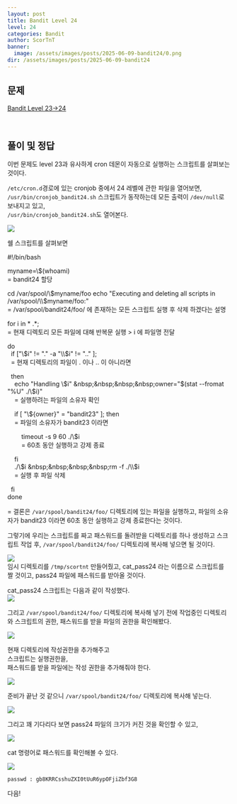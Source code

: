 ```yaml
---
layout: post
title: Bandit Level 24
level: 24
categories: Bandit
author: ScorTnT
banner:
  image: /assets/images/posts/2025-06-09-bandit24/0.png
dir: /assets/images/posts/2025-06-09-bandit24
---
```


## 문제

[Bandit Level 23->24](https://overthewire.org/wargames/bandit/bandit{{page.level}}.html)

<br> <!--
![]({{page.dir}}/0.png) 
mkdir ./assets/images/posts/2025-06-09-bandit24
`passwd : 0Zf11ioIjMVN551jX3CmStKLYqjk54Ga`
bash
openssl s_client localhost:30001
ssh -p 2220 bandit17@bandit.labs.overthewire.org -i 17_rsa
ssh -p 2220 bandit23@bandit.labs.overthewire.org
-->

## 풀이 및 정답
  
이번 문제도 level 23과 유사하게 cron 데몬이 자동으로 실행하는 스크립트를 살펴보는 것이다.  

`/etc/cron.d`경로에 있는 cronjob 중에서 24 레벨에 관한 파일을 열어보면,
`/usr/bin/cronjob_bandit24.sh` 스크립트가 동작하는데 모든 출력이 `/dev/null`로 보내지고 있고,  
`/usr/bin/cronjob_bandit24.sh`도 열어본다.

![]({{page.dir}}/0.png)  

쉘 스크립트를 살펴보면  
  
#!/bin/bash  

myname=\\$(whoami)  
= bandit24 할당  

cd /var/spool/\\$myname/foo  
echo "Executing and deleting all scripts in /var/spool/\\$myname/foo:"  
= /var/spool/bandit24/foo/ 에 존재하는 모든 스크립트 실행 후 삭제 하겠다는 설명  

for i in * .*;  
= 현재 디렉토리 모든 파일에 대해 반복문 실행 > i 에 파일명 전달  
  
do  
&nbsp;&nbsp;if ["\\$i" != "." -a "\\$i" != ".." ];  
&nbsp;&nbsp;= 현재 디렉토리의 파일이 . 이나 .. 이 아니라면  
  
&nbsp;&nbsp;then  
&nbsp;&nbsp;&nbsp;&nbsp;echo "Handling \\$i"  
&nbsp;&nbsp;&nbsp;&nbsp;owner="$(stat \-\-fromat "%U" ./\\$i)"  
&nbsp;&nbsp;&nbsp;&nbsp;= 실행하려는 파일의 소유자 확인  
  
&nbsp;&nbsp;&nbsp;&nbsp;if [ "\\${owner}" = "bandit23" ]; then  
&nbsp;&nbsp;&nbsp;&nbsp;= 파일의 소유자가 bandit23 이라면
  
&nbsp;&nbsp;&nbsp;&nbsp;&nbsp;&nbsp;&nbsp;&nbsp;timeout -s 9 60 ./\\$i  
&nbsp;&nbsp;&nbsp;&nbsp;&nbsp;&nbsp;&nbsp;&nbsp;= 60초 동안 실행하고 강제 종료  
  
&nbsp;&nbsp;&nbsp;&nbsp;fi  
&nbsp;&nbsp;&nbsp;&nbsp;./\\$i  
&nbsp;&nbsp;&nbsp;&nbsp;rm -f ./\\$i  
&nbsp;&nbsp;&nbsp;&nbsp;= 실행 후 파일 삭제  
  
&nbsp;&nbsp;fi  
done  

= 결론은 `/var/spool/bandit24/foo/` 디렉토리에 있는 파일을 실행하고,
파일의 소유자가 bandit23 이라면 60초 동안 실행하고 강제 종료한다는 것이다.
  
    
그렇기에 우리는 스크립트를 짜고 패스워드를 돌려받을 디렉토리를 하나 생성하고 스크립트 작업 후, `/var/spool/bandit24/foo/` 디렉토리에 복사해 넣으면 될 것이다.  

![]({{page.dir}}/1.png)  
임시 디렉토리를 `/tmp/scortnt` 만들어줬고, cat_pass24 라는 이름으로 스크립트를 짤 것이고, pass24 파일에 패스워드를 받아올 것이다.  
  
cat_pass24 스크립트는 다음과 같이 작성했다.  
![]({{page.dir}}/2.png)  

그리고 `/var/spool/bandit24/foo/` 디렉토리에 복사해 넣기 전에 작업중인 디렉토리와 스크립트의 권한, 패스워드를 받을 파일의 권한을 확인해봤다.  

![]({{page.dir}}/3.png)  

현재 디렉토리에 작성권한을 추가해주고  
스크립트는 실행권한을,  
패스워드를 받을 파일에는 작성 권한을 추가해줘야 한다.  

![]({{page.dir}}/4.png)

준비가 끝난 것 같으니 `/var/spool/bandit24/foo/` 디렉토리에 복사해 넣는다.

![]({{page.dir}}/5.png)  

그리고 꽤 기다리다 보면 pass24 파일의 크기가 커진 것을 확인할 수 있고,

![]({{page.dir}}/6.png)  

cat 명령어로 패스워드를 확인해볼 수 있다.  

![]({{page.dir}}/7.png)  


`passwd : gb8KRRCsshuZXI0tUuR6ypOFjiZbf3G8`


다음!